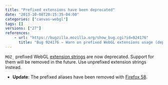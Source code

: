```yaml
---
title: "Prefixed extensions have been deprecated"
date: "2013-10-08T20:15:35-04:00"
categories: ["canvas-webgl"]
tags: []
versions: ["27"]
references:
    - url: "https://bugzilla.mozilla.org/show_bug.cgi?id=924176"
      title: "Bug 924176 – Warn on prefixed WebGL extensions usage (deprecated)"
---
```

`MOZ_` prefixed WebGL [extension strings](https://developer.mozilla.org/docs/Web/WebGL/Using_Extensions) are now deprecated. Support for them will be removed in the future. Use unprefixed extension strings instead.

* **Update**: The prefixed aliases have been removed with [Firefox 58](https://www.fxsitecompat.com/en-CA/docs/2017/prefixed-webgl-extensions-are-no-longer-supported/).
